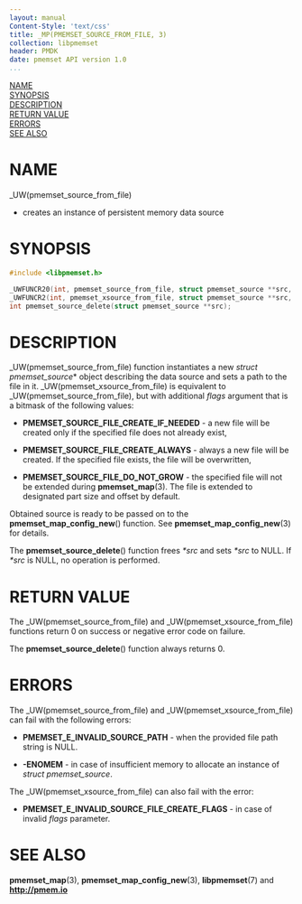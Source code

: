```yaml
---
layout: manual
Content-Style: 'text/css'
title: _MP(PMEMSET_SOURCE_FROM_FILE, 3)
collection: libpmemset
header: PMDK
date: pmemset API version 1.0
...
```


[comment]: <> (SPDX-License-Identifier: BSD-3-Clause)
[comment]: <> (Copyright 2020-2021, Intel Corporation)

[comment]: <> (pmemset_source_from_file.3 -- man page for pmemset_source_from_file)

[NAME](#name)<br />
[SYNOPSIS](#synopsis)<br />
[DESCRIPTION](#description)<br />
[RETURN VALUE](#return-value)<br />
[ERRORS](#errors)<br />
[SEE ALSO](#see-also)<br />

# NAME #

_UW(pmemset_source_from_file)
- creates an instance of persistent memory data source

# SYNOPSIS #

```c
#include <libpmemset.h>

_UWFUNCR20(int, pmemset_source_from_file, struct pmemset_source **src, *file)
_UWFUNCR2(int, pmemset_xsource_from_file, struct pmemset_source **src, *file, unsigned flags)
int pmemset_source_delete(struct pmemset_source **src);

```

# DESCRIPTION #

_UW(pmemset_source_from_file) function instantiates a new *struct pmemset_source** object
describing the data source and sets a path to the file in it.
_UW(pmemset_xsource_from_file) is equivalent to _UW(pmemset_source_from_file), but with
additional *flags* argument that is a bitmask of the following values:

* **PMEMSET_SOURCE_FILE_CREATE_IF_NEEDED** - a new file will be created only if the specified file does not already exist,

* **PMEMSET_SOURCE_FILE_CREATE_ALWAYS** - always a new file will be created. If the specified file exists, the file will be overwritten,

* **PMEMSET_SOURCE_FILE_DO_NOT_GROW** - the specified file will not be extended during **pmemset_map**(3). The file is extended to
designated part size and offset by default.

Obtained source is ready to be passed on to the **pmemset_map_config_new**() function.
See **pmemset_map_config_new**(3) for details.

The **pmemset_source_delete**() function frees *\*src* and sets *\*src* to NULL. If *\*src* is NULL, no operation is performed.

# RETURN VALUE #

The _UW(pmemset_source_from_file) and _UW(pmemset_xsource_from_file) functions
return 0 on success or negative error code on failure.

The **pmemset_source_delete**() function always returns 0.

# ERRORS #

The _UW(pmemset_source_from_file) and _UW(pmemset_xsource_from_file) can fail
with the following errors:

* **PMEMSET_E_INVALID_SOURCE_PATH** - when the provided file path string is NULL.

* **-ENOMEM** - in case of insufficient memory to allocate an instance
of *struct pmemset_source*.

The _UW(pmemset_xsource_from_file) can also fail with the error:

* **PMEMSET_E_INVALID_SOURCE_FILE_CREATE_FLAGS** - in case of invalid *flags*
parameter.

# SEE ALSO #

**pmemset_map**(3), **pmemset_map_config_new**(3),
**libpmemset**(7) and **<http://pmem.io>**
